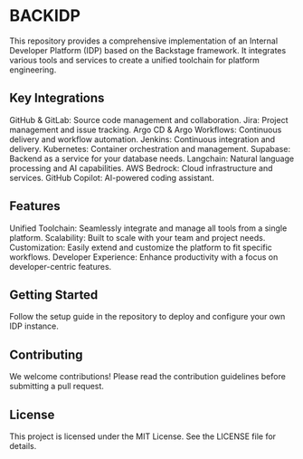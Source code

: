 # BACKIDP
This repository provides a comprehensive implementation of an Internal Developer Platform (IDP) based on the Backstage framework. It integrates various tools and services to create a unified toolchain for platform engineering.

## Key Integrations
GitHub & GitLab: Source code management and collaboration.
Jira: Project management and issue tracking.
Argo CD & Argo Workflows: Continuous delivery and workflow automation.
Jenkins: Continuous integration and delivery.
Kubernetes: Container orchestration and management.
Supabase: Backend as a service for your database needs.
Langchain: Natural language processing and AI capabilities.
AWS Bedrock: Cloud infrastructure and services.
GitHub Copilot: AI-powered coding assistant.

## Features
Unified Toolchain: Seamlessly integrate and manage all tools from a single platform.
Scalability: Built to scale with your team and project needs.
Customization: Easily extend and customize the platform to fit specific workflows.
Developer Experience: Enhance productivity with a focus on developer-centric features.

## Getting Started
Follow the setup guide in the repository to deploy and configure your own IDP instance.

## Contributing
We welcome contributions! Please read the contribution guidelines before submitting a pull request.

## License
This project is licensed under the MIT License. See the LICENSE file for details.
